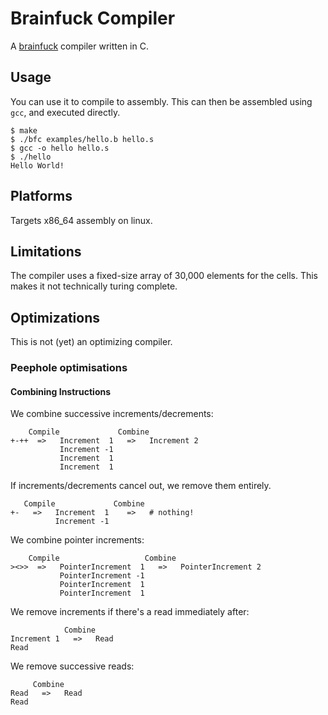 # Brainfuck Compiler

A [brainfuck](http://esolangs.org/wiki/Brainfuck) compiler written in C.

## Usage

You can use it to compile to assembly. This can then be assembled using `gcc`, and executed directly.

	$ make
    $ ./bfc examples/hello.b hello.s
    $ gcc -o hello hello.s
    $ ./hello
    Hello World!

## Platforms

Targets x86_64 assembly on linux.

## Limitations

The compiler uses a fixed-size array of 30,000 elements for the cells. This makes it not technically turing complete.

## Optimizations

This is not (yet) an optimizing compiler.

### Peephole optimisations

#### Combining Instructions

We combine successive increments/decrements:

```
    Compile             Combine
+-++  =>   Increment  1   =>   Increment 2
           Increment -1
           Increment  1
           Increment  1
```

If increments/decrements cancel out, we remove them entirely.

```
   Compile             Combine
+-   =>   Increment  1    =>   # nothing!
          Increment -1
```

We combine pointer increments:

```
    Compile                   Combine
><>>  =>   PointerIncrement  1   =>   PointerIncrement 2
           PointerIncrement -1
           PointerIncrement  1
           PointerIncrement  1
```

We remove increments if there's a read immediately after:

```
            Combine
Increment 1   =>   Read
Read

```

We remove successive reads:

```
     Combine
Read   =>   Read
Read

```